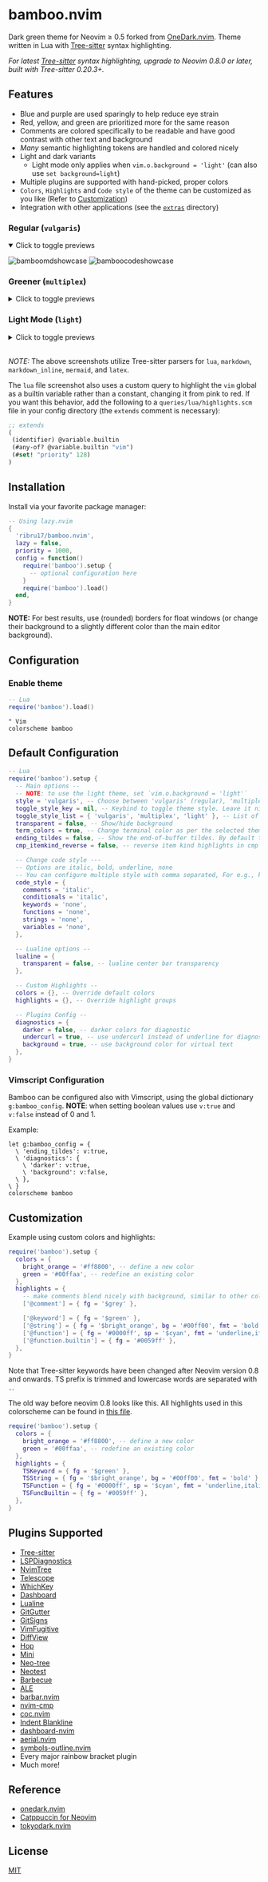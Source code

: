 # bamboo.nvim

Dark green theme for Neovim $\ge$ 0.5 forked from
[OneDark.nvim](https://github.com/navarasu/onedark.nvim). Theme written in Lua
with [Tree-sitter](https://github.com/nvim-treesitter/nvim-treesitter) syntax
highlighting.

_For latest [Tree-sitter](https://github.com/nvim-treesitter/nvim-treesitter)
syntax highlighting, upgrade to Neovim 0.8.0 or later, built with Tree-sitter
0.20.3+._

## Features

- Blue and purple are used sparingly to help reduce eye strain
- Red, yellow, and green are prioritized more for the same reason
- Comments are colored specifically to be readable and have good contrast with
  other text and background
- _Many_ semantic highlighting tokens are handled and colored nicely
- Light and dark variants
  - Light mode only applies when `vim.o.background = 'light'` (can also use
    `set background=light`)
- Multiple plugins are supported with hand-picked, proper colors
- `Colors`, `Highlights` and `Code style` of the theme can be customized as you
  like (Refer to [Customization](#customization))
- Integration with other applications (see the
  [`extras`](https://github.com/ribru17/bamboo.nvim/tree/master/extras)
  directory)

### Regular (`vulgaris`)

<details open>
<summary>Click to toggle previews</summary>

![bamboomdshowcase](https://github.com/ribru17/bamboo.nvim/assets/55766287/c2ce1883-d4ad-4ae0-a248-ef668d69aa87)
![bamboocodeshowcase](https://github.com/ribru17/bamboo.nvim/assets/55766287/5eb2c125-13cd-46d6-841a-8af3f4406fc1)

</details>

### Greener (`multiplex`)

<details>
<summary>Click to toggle previews</summary>

![bamboomultiplexshowcase](https://github.com/ribru17/bamboo.nvim/assets/55766287/e7bb8d9a-95ee-43e4-bcfe-3727ec90fcdd)
![bamboomultiplexshowcasecode](https://github.com/ribru17/bamboo.nvim/assets/55766287/6fdb0335-e9bd-4f73-bfba-12e55ddd91f0)

</details>

### Light Mode (`light`)

<details>
<summary>Click to toggle previews</summary>

![bamboomultiplexshowcase](https://github.com/ribru17/bamboo.nvim/assets/55766287/e7bb8d9a-95ee-43e4-bcfe-3727ec90fcdd)
![bamboomultiplexshowcasecode](https://github.com/ribru17/bamboo.nvim/assets/55766287/6fdb0335-e9bd-4f73-bfba-12e55ddd91f0)

</details>
<br/>

<!-- End of previews. -->

_NOTE:_ The above screenshots utilize Tree-sitter parsers for `lua`, `markdown`,
`markdown_inline`, `mermaid`, and `latex`.

The `lua` file screenshot also uses a custom query to highlight the `vim` global
as a builtin variable rather than a constant, changing it from pink to red. If
you want this behavior, add the following to a `queries/lua/highlights.scm` file
in your config directory (the `extends` comment is necessary):

```scheme
;; extends
(
 (identifier) @variable.builtin
 (#any-of? @variable.builtin "vim")
 (#set! "priority" 128)
)
```

## Installation

Install via your favorite package manager:

```lua
-- Using lazy.nvim
{
  'ribru17/bamboo.nvim',
  lazy = false,
  priority = 1000,
  config = function()
    require('bamboo').setup {
      -- optional configuration here
    }
    require('bamboo').load()
  end,
}
```

**NOTE:** For best results, use (rounded) borders for float windows (or change
their background to a slightly different color than the main editor background).

## Configuration

### Enable theme

```lua
-- Lua
require('bamboo').load()
```

```vim
" Vim
colorscheme bamboo
```

## Default Configuration

```lua
-- Lua
require('bamboo').setup {
  -- Main options --
  -- NOTE: to use the light theme, set `vim.o.background = 'light'`
  style = 'vulgaris', -- Choose between 'vulgaris' (regular), 'multiplex' (greener), and 'light'
  toggle_style_key = nil, -- Keybind to toggle theme style. Leave it nil to disable it, or set it to a string, e.g. "<leader>ts"
  toggle_style_list = { 'vulgaris', 'multiplex', 'light' }, -- List of styles to toggle between
  transparent = false, -- Show/hide background
  term_colors = true, -- Change terminal color as per the selected theme style
  ending_tildes = false, -- Show the end-of-buffer tildes. By default they are hidden
  cmp_itemkind_reverse = false, -- reverse item kind highlights in cmp menu

  -- Change code style ---
  -- Options are italic, bold, underline, none
  -- You can configure multiple style with comma separated, For e.g., keywords = 'italic,bold'
  code_style = {
    comments = 'italic',
    conditionals = 'italic',
    keywords = 'none',
    functions = 'none',
    strings = 'none',
    variables = 'none',
  },

  -- Lualine options --
  lualine = {
    transparent = false, -- lualine center bar transparency
  },

  -- Custom Highlights --
  colors = {}, -- Override default colors
  highlights = {}, -- Override highlight groups

  -- Plugins Config --
  diagnostics = {
    darker = false, -- darker colors for diagnostic
    undercurl = true, -- use undercurl instead of underline for diagnostics
    background = true, -- use background color for virtual text
  },
}
```

### Vimscript Configuration

Bamboo can be configured also with Vimscript, using the global dictionary
`g:bamboo_config`. **NOTE**: when setting boolean values use `v:true` and
`v:false` instead of 0 and 1.

Example:

```vim
let g:bamboo_config = {
  \ 'ending_tildes': v:true,
  \ 'diagnostics': {
    \ 'darker': v:true,
    \ 'background': v:false,
  \ },
\ }
colorscheme bamboo
```

## Customization

Example using custom colors and highlights:

```lua
require('bamboo').setup {
  colors = {
    bright_orange = '#ff8800', -- define a new color
    green = '#00ffaa', -- redefine an existing color
  },
  highlights = {
    -- make comments blend nicely with background, similar to other color schemes
    ['@comment'] = { fg = '$grey' },

    ['@keyword'] = { fg = '$green' },
    ['@string'] = { fg = '$bright_orange', bg = '#00ff00', fmt = 'bold' },
    ['@function'] = { fg = '#0000ff', sp = '$cyan', fmt = 'underline,italic' },
    ['@function.builtin'] = { fg = '#0059ff' },
  },
}
```

Note that Tree-sitter keywords have been changed after Neovim version 0.8 and
onwards. TS prefix is trimmed and lowercase words are separated with `.`.

The old way before neovim 0.8 looks like this. All highlights used in this
colorscheme can be found in
[this file](https://github.com/ribru17/bamboo.nvim/blob/master/lua/bamboo/highlights.lua).

```lua
require('bamboo').setup {
  colors = {
    bright_orange = '#ff8800', -- define a new color
    green = '#00ffaa', -- redefine an existing color
  },
  highlights = {
    TSKeyword = { fg = '$green' },
    TSString = { fg = '$bright_orange', bg = '#00ff00', fmt = 'bold' },
    TSFunction = { fg = '#0000ff', sp = '$cyan', fmt = 'underline,italic' },
    TSFuncBuiltin = { fg = '#0059ff' },
  },
}
```

## Plugins Supported

- [Tree-sitter](https://github.com/nvim-treesitter/nvim-treesitter)
- [LSPDiagnostics](https://neovim.io/doc/user/lsp.html)
- [NvimTree](https://github.com/kyazdani42/nvim-tree.lua)
- [Telescope](https://github.com/nvim-telescope/telescope.nvim)
- [WhichKey](https://github.com/folke/which-key.nvim)
- [Dashboard](https://github.com/glepnir/dashboard-nvim)
- [Lualine](https://github.com/hoob3rt/lualine.nvim)
- [GitGutter](https://github.com/airblade/vim-gitgutter)
- [GitSigns](https://github.com/lewis6991/gitsigns.nvim)
- [VimFugitive](https://github.com/tpope/vim-fugitive)
- [DiffView](https://github.com/sindrets/diffview.nvim)
- [Hop](https://github.com/phaazon/hop.nvim)
- [Mini](https://github.com/echasnovski/mini.nvim)
- [Neo-tree](https://github.com/nvim-neo-tree/neo-tree.nvim)
- [Neotest](https://github.com/nvim-neotest/neotest)
- [Barbecue](https://github.com/utilyre/barbecue.nvim)
- [ALE](https://github.com/dense-analysis/ale)
- [barbar.nvim](https://github.com/romgrk/barbar.nvim)
- [nvim-cmp](https://github.com/hrsh7th/nvim-cmp)
- [coc.nvim](https://github.com/neoclide/coc.nvim)
- [Indent Blankline](https://github.com/lukas-reineke/indent-blankline.nvim)
- [dashboard-nvim](https://github.com/nvimdev/dashboard-nvim)
- [aerial.nvim](https://github.com/stevearc/aerial.nvim)
- [symbols-outline.nvim](https://github.com/simrat39/symbols-outline.nvim)
- Every major rainbow bracket plugin
- Much more!

## Reference

- [onedark.nvim](https://github.com/navarasu/onedark.nvim)
- [Catppuccin for Neovim](https://github.com/catppuccin/nvim)
- [tokyodark.nvim](https://github.com/tiagovla/tokyodark.nvim)

## License

[MIT](https://choosealicense.com/licenses/mit/)
